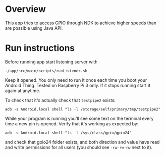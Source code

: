 # Overview
This app tries to access GPIO through NDK to achieve higher speeds than are possible using Java API.

# Run instructions
Before running app start listening server with

`./app/src/main/scripts/runListener.sh`

Keep it opened. You only need to run it once each time you boot your Android Thing. Tested on Raspberry Pi 3 only. If it stops running start it again at anytime.

To check that it's actually check that `testpipe2` exists:

 `adb -s Android.local shell "ls -l /storage/self/primary/tmp/testpipe2"`

While your program is running you'll see some text on the terminal every time a new pin is opened. Verify that it's working as expected by:

 `adb -s Android.local shell "ls -l /sys/class/gpio/gpio24"`

 and check that  gpio24 folder exists, and both direction and value have read and write permissions for all users (you should see `-rw-rw-rw` next to it).


